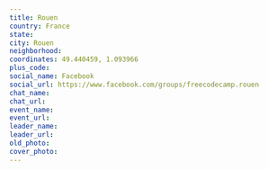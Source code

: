 ```yaml
---
title: Rouen
country: France
state: 
city: Rouen
neighborhood: 
coordinates: 49.440459, 1.093966
plus_code:
social_name: Facebook
social_url: https://www.facebook.com/groups/freecodecamp.rouen
chat_name:
chat_url:
event_name:
event_url:
leader_name:
leader_url:
old_photo: 
cover_photo:
---
```

